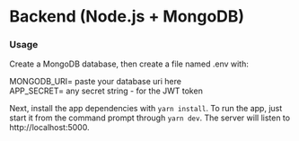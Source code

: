 # Backend (Node.js + MongoDB)

### Usage

Create a MongoDB database, then create a file named .env with:

MONGODB_URI= paste your database uri here <br />
APP_SECRET= any secret string - for the JWT token

Next, install the app dependencies with `yarn install`.
To run the app, just start it from the command prompt through `yarn dev`. 
The server will listen to http://localhost:5000.
